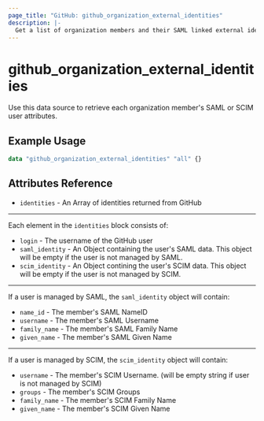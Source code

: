 ```yaml
---
page_title: "GitHub: github_organization_external_identities"
description: |-
  Get a list of organization members and their SAML linked external identity NameID
---
```


# github_organization_external_identities

Use this data source to retrieve each organization member's SAML or SCIM user attributes.

## Example Usage

```terraform
data "github_organization_external_identities" "all" {}
```

## Attributes Reference

- `identities` - An Array of identities returned from GitHub

---

Each element in the `identities` block consists of:

- `login` - The username of the GitHub user
- `saml_identity` - An Object containing the user's SAML data. This object will be empty if the user is not managed by SAML.
- `scim_identity` - An Object contining the user's SCIM data. This object will be empty if the user is not managed by SCIM.

---

If a user is managed by SAML, the `saml_identity` object will contain:

- `name_id` - The member's SAML NameID
- `username` - The member's SAML Username
- `family_name` - The member's SAML Family Name
- `given_name` - The member's SAML Given Name

---

If a user is managed by SCIM, the `scim_identity` object will contain:

- `username` - The member's SCIM Username. (will be empty string if user is not managed by SCIM)
- `groups` - The member's SCIM Groups
- `family_name` - The member's SCIM Family Name
- `given_name` - The member's SCIM Given Name
